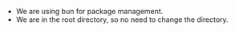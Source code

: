 - We are using bun for package management.
- We are in the root directory, so no need to change the directory.
